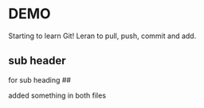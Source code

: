 # DEMO

Starting to learn Git!
Leran to pull, push, commit and add.

## sub header

for sub heading ##

added something in both files